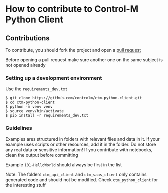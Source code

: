 # How to contribute to Control-M Python Client


## Contributions

To contribute, you should fork the project and open a [pull request](https://github.com/controlm/ctm-python-client/pulls)

Before opening a pull request make sure another one on the same subject is not opened already

### Setting up a development environment

Use the `requirements_dev.txt`

```
$ git clone https://github.com/controlm/ctm-python-client.git
$ cd ctm-python-client
$ python -m venv venv
$ source venv/bin/activate
$ pip install -r requirements_dev.txt

```

### Guidelines

Examples ares structured in folders with relevant files and data in it. If your example uses scripts or other resources, add it in the folder. Do not store any real data or sensitive information! If you contribute with notebooks, clean the output before committing

Example `101-HelloWorld` should always be first in the list

Note: The folders `ctm_api_client` and `ctm_saas_client` only contains generated code and should not be modified. Check `ctm_python_client` for the interesting stuff
